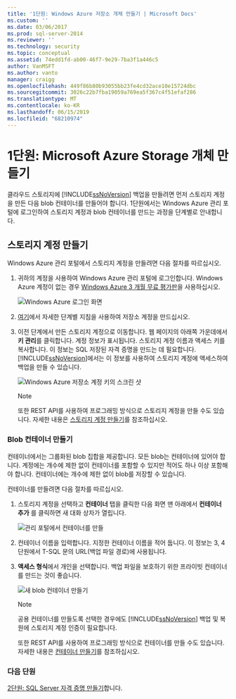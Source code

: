 ```yaml
---
title: '1단원: Windows Azure 저장소 개체 만들기 | Microsoft Docs'
ms.custom: ''
ms.date: 03/06/2017
ms.prod: sql-server-2014
ms.reviewer: ''
ms.technology: security
ms.topic: conceptual
ms.assetid: 74edd1fd-ab00-46f7-9e29-7ba3f1a446c5
author: VanMSFT
ms.author: vanto
manager: craigg
ms.openlocfilehash: 449f86b80b93055bb23fe4cd32ace10e15724dbc
ms.sourcegitcommit: 3026c22b7fba19059a769ea5f367c4f51efaf286
ms.translationtype: MT
ms.contentlocale: ko-KR
ms.lasthandoff: 06/15/2019
ms.locfileid: "68210974"
---
```

# <a name="lesson-1-create-windows-azure-storage-objects"></a>1단원: Microsoft Azure Storage 개체 만들기
  클라우드 스토리지에 [!INCLUDE[ssNoVersion](../includes/ssnoversion-md.md)] 백업을 만들려면 먼저 스토리지 계정을 만든 다음 blob 컨테이너를 만들어야 합니다. 1단원에서는 Windows Azure 관리 포털에 로그인하여 스토리지 계정과 blob 컨테이너를 만드는 과정을 단계별로 안내합니다.  
  
## <a name="create-a-storage-account"></a>스토리지 계정 만들기  
 Windows Azure 관리 포털에서 스토리지 계정을 만들려면 다음 절차를 따르십시오.  
  
1.  귀하의 계정을 사용하여 Windows Azure 관리 포털에 로그인합니다. Windows Azure 계정이 없는 경우 [Windows Azure 3 개월 무료 평가판](https://go.microsoft.com/fwlink/?LinkId=271927)을 사용하십시오.  
  
     ![Windows Azure 로그인 화면](../../2014/tutorials/media/windowazurelogin-backuptocloud.gif "Windows Azure 로그인 화면")  
  
2.  [여기](https://go.microsoft.com/fwlink/?LinkId=271926)에서 자세한 단계별 지침을 사용하여 저장소 계정을 만드십시오.  
  
3.  이전 단계에서 만든 스토리지 계정으로 이동합니다. 웹 페이지의 아래쪽 가운데에서 **키 관리**를 클릭합니다. 계정 정보가 표시됩니다. 스토리지 계정 이름과 액세스 키를 복사합니다. 이 정보는 SQL 저장된 자격 증명을 만드는 데 필요합니다. [!INCLUDE[ssNoVersion](../includes/ssnoversion-md.md)]에서는 이 정보를 사용하여 스토리지 계정에 액세스하여 백업을 만들 수 있습니다.  
  
     ![Windows Azure 저장소 계정 키의 스크린 샷](../../2014/tutorials/media/manageaccesskeys-backuptocloud.gif "Windows Azure 저장소 계정 키의 스크린 샷")  
  
    > [!NOTE]  
    >  또한 REST API를 사용하여 프로그래밍 방식으로 스토리지 계정을 만들 수도 있습니다. 자세한 내용은 [스토리지 계정 만들기](https://go.microsoft.com/fwlink/?LinkId=271928)를 참조하십시오.  
  
### <a name="create-a-blob-container"></a>Blob 컨테이너 만들기  
 컨테이너에서는 그룹화된 blob 집합을 제공합니다. 모든 blob는 컨테이너에 있어야 합니다. 계정에는 개수에 제한 없이 컨테이너를 포함할 수 있지만 적어도 하나 이상 포함해야 합니다. 컨테이너에는 개수에 제한 없이 blob를 저장할 수 있습니다.  
  
 컨테이너를 만들려면 다음 절차를 따르십시오.  
  
1.  스토리지 계정을 선택하고 **컨테이너** 탭을 클릭한 다음 화면 맨 아래에서 **컨테이너 추가** 를 클릭하면 새 대화 상자가 열립니다.  
  
     ![관리 포털에서 컨테이너를 만들](../../2014/tutorials/media/backuptocloud.gif "관리 포털에서 컨테이너 만들기")  
  
2.  컨테이너 이름을 입력합니다. 지정한 컨테이너 이름을 적어 둡니다. 이 정보는 3, 4단원에서 T-SQL 문의 URL(백업 파일 경로)에 사용됩니다.  
  
3.  **액세스 형식**에서 개인을 선택합니다. 백업 파일을 보호하기 위한 프라이빗 컨테이너를 만드는 것이 좋습니다.  
  
     ![새 blob 컨테이너 만들기](../../2014/tutorials/media/backuptocloud-newblobcontainer.gif "새 blob 컨테이너 만들기")  
  
    > [!NOTE]  
    >  공용 컨테이너를 만들도록 선택한 경우에도 [!INCLUDE[ssNoVersion](../includes/ssnoversion-md.md)] 백업 및 복원에 스토리지 계정 인증이 필요합니다.  
    >   
    >  또한 REST API를 사용하여 프로그래밍 방식으로 컨테이너를 만들 수도 있습니다. 자세한 내용은 [컨테이너 만들기](https://go.microsoft.com/fwlink/?LinkId=271946)를 참조하십시오.  
  
### <a name="next-lesson"></a>다음 단원  
 [2단원: SQL Server 자격 증명 만들기](../../2014/tutorials/lesson-2-create-a-sql-server-credential.md)합니다.  
  
  

